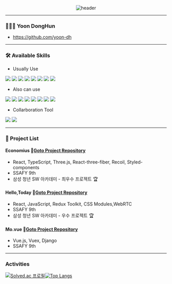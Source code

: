 <div align="center">
  
  ![header](https://capsule-render.vercel.app/api?type=cylinder&color=000000&height=150&section=header&text=DongHun's%20GitHub&fontColor=ffffff&fontSize=70&animation=fadeIn&fontAlignY=55)
</div>

<hr>

### 👨🏻‍💻 Yoon DongHun
- <https://github.com/yoon-dh>

<hr>

### 🛠 Available Skills

- Usually Use

<img src="https://img.shields.io/badge/python-3776AB?style=for-the-badge&logo=python&logoColor=white"> <img src="https://img.shields.io/badge/react-61DAFB?style=for-the-badge&logo=react&logoColor=black"> <img src="https://img.shields.io/badge/html5-E34F26?style=for-the-badge&logo=html5&logoColor=white"> <img src="https://img.shields.io/badge/css-1572B6?style=for-the-badge&logo=css3&logoColor=white"> <img src="https://img.shields.io/badge/javascript-F7DF1E?style=for-the-badge&logo=javascript&logoColor=black"> <img src="https://img.shields.io/badge/typescript-3178C6?style=for-the-badge&logo=typescript&logoColor=white"> <img src="https://img.shields.io/badge/Redux-764ABC?style=for-the-badge&logo=Redux&logoColor=white"> <img src="https://img.shields.io/badge/Recoil-3578E5?style=for-the-badge&logo=Recoil&logoColor=white"> 

- Also can use
  
 <img src="https://img.shields.io/badge/vue.js-4FC08D?style=for-the-badge&logo=vue.js&logoColor=white"> <img src="https://img.shields.io/badge/Next.js-000000?style=for-the-badge&logo=next.js&logoColor=white"> <img src="https://img.shields.io/badge/CSS Modules-000000?style=for-the-badge&logo=CSS Modules&logoColor=white"> <img src="https://img.shields.io/badge/styled components-DB7093?style=for-the-badge&logo=styledcomponents&logoColor=white"> <img src="https://img.shields.io/badge/tailwind css-06B6D4?style=for-the-badge&logo=tailwind css&logoColor=white">  <img src="https://img.shields.io/badge/django-092E20?style=for-the-badge&logo=django&logoColor=white"> <img src="https://img.shields.io/badge/mysql-4479A1?style=for-the-badge&logo=mysql&logoColor=white">  <img src="https://img.shields.io/badge/Vite-646CFF?style=for-the-badge&logo=Vite&logoColor=white"> 


- Collarboration Tool

<img src="https://img.shields.io/badge/git-F05032?style=for-the-badge&logo=git&logoColor=white"> <img src="https://img.shields.io/badge/Jira software-0052CC?style=for-the-badge&logo=Jira software&logoColor=white"> 

 

 <hr>

 ### 📌 Project List

 #### Economius 📍[Goto Project Repository](https://github.com/yoon-dh/economius, "economius")
 - React, TypeScript, Three.js, React-three-fiber, Recoil, Styled-components
 - SSAFY 9th
 - 삼성 청년 SW 아카데미 - 최우수 프로젝트 🏆

 #### Hello,Today 📍[Goto Project Repository](https://github.com/yoon-dh/hello_today, "Hello,today")
 - React, JavaScript, Redux Toolkit, CSS Modules,WebRTC
 - SSAFY 9th
 - 삼성 청년 SW 아카데미 - 우수 프로젝트 🏆

 #### Mo.vue 📍[Goto Project Repository](https://github.com/yoon-dh/final_pjt, "Mo.vue")
 - Vue.js, Vuex, Django
 - SSAFY 9th

<hr>

### Activities

[![Solved.ac
프로필](http://mazassumnida.wtf/api/v2/generate_badge?boj=acttoze)](https://solved.ac/acttoze)[![Top Langs](https://github-readme-stats.vercel.app/api/top-langs/?username=yoon-dh&layout=compact)](https://github.com/yoon-dh/github-readme-stats)




 
